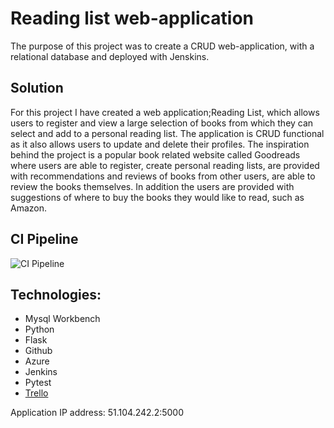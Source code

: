 # Reading list web-application 

The purpose of this project was to create a CRUD web-application, with a relational database and deployed with Jenskins.

## Solution

For this project I have created a web application;Reading List, which allows users to register and view a large selection of books from which they can select and add to a personal reading list. The application is CRUD functional as it also allows users to update and delete their profiles. The inspiration behind the project is a popular book related website called Goodreads where users are able to register, create personal reading lists, are provided with recommendations and reviews of books from other users, are able to review the books themselves. In addition the users are provided with suggestions of where to buy the books they would like to read, such as Amazon.


## CI Pipeline

![CI Pipeline](https://github.com/stefangelova/theapp/blob/master/documentation/Untitled%20Diagram%20(1).jpg)

## Technologies:
  * Mysql Workbench
  * Python
  * Flask
  * Github
  * Azure
  * Jenkins
  * Pytest
  * [Trello](https://trello.com/b/P7tHO21p)




Application IP address: 51.104.242.2:5000
